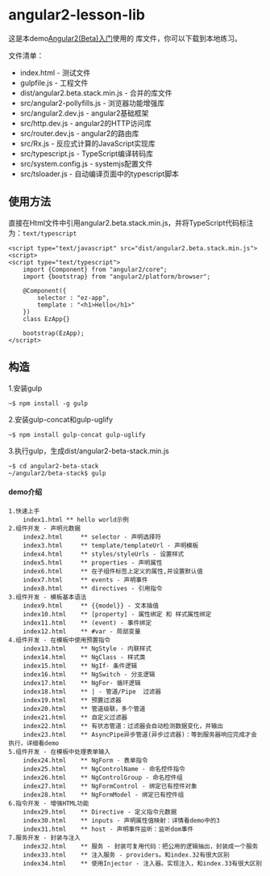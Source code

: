 # angular2-lesson-lib

这是本demo[Angular2(Beta)入门](https://github.com/duanshanghanqing/angular2)使用的
库文件，你可以下载到本地练习。

文件清单：

* index.html - 测试文件
* gulpfile.js - 工程文件
* dist/angular2.beta.stack.min.js - 合并的库文件
* src/angular2-pollyfills.js - 浏览器功能增强库
* src/angular2.dev.js - angular2基础框架
* src/http.dev.js - angular2的HTTP访问库
* src/router.dev.js - angular2的路由库
* src/Rx.js - 反应式计算的JavaScript实现库
* src/typescript.js - TypeScript编译转码库
* src/system.config.js - systemjs配置文件
* src/tsloader.js - 自动编译页面中的typescript脚本

## 使用方法

直接在Html文件中引用angular2.beta.stack.min.js，并将TypeScript代码标注为：`text/typescript`

	<script type="text/javascript" src="dist/angular2.beta.stack.min.js"><script>
	<script type="text/typescript">
		import {Component} from "angular2/core";
		import {bootstrap} from "angular2/platform/browser";
		
		@Component({
			selector : "ez-app",
			template : "<h1>Hello</h1>"
		})
		class EzApp{}
		
		bootstrap(EzApp);
	</script>
	
## 构造

1.安装gulp
	
	~$ npm install -g gulp
	
2.安装gulp-concat和gulp-uglify

	~$ npm install gulp-concat gulp-uglify
	
3.执行gulp，生成dist/angular2-beta-stack.min.js

	~$ cd angular2-beta-stack
	~/angular2/beta-stack$ gulp

	
	
#### demo介绍
    1.快速上手
	    index1.html ** hello world示例
	2.组件开发 - 声明元数据    
	    index2.html     ** selector - 声明选择符
	    index3.html     ** template/templateUrl - 声明模板
	    index4.html     ** styles/styleUrls - 设置样式
	    index5.html     ** properties - 声明属性
	    index6.html     ** 在子组件标签上定义的属性,并设置默认值
	    index7.html     ** events - 声明事件
	    index8.html     ** directives - 引用指令
	3.组件开发 - 模板基本语法    
	    index9.html     ** {{model}} - 文本插值
	    index10.html    ** [property] - 属性绑定 和 样式属性绑定
	    index11.html    ** (event) - 事件绑定
	    index12.html    ** #var - 局部变量
	4.组件开发 - 在模板中使用预置指令    
	    index13.html    ** NgStyle - 内联样式
	    index14.html    ** NgClass - 样式类
	    index15.html    ** NgIf- 条件逻辑
	    index16.html    ** NgSwitch - 分支逻辑
	    index17.html    ** NgFor- 循环逻辑
	    index18.html    ** | - 管道/Pipe  过滤器
	    index19.html    ** 预置过滤器
	    index20.html    ** 管道级联，多个管道
	    index21.html    ** 自定义过滤器
	    index22.html    ** 有状态管道：过滤器会自动检测数据变化，并输出
	    index23.html    ** AsyncPipe异步管道(异步过滤器)：等到服务器响应完成才会执行，详细看demo
	5.组件开发 - 在模板中处理表单输入
	    index24.html    ** NgForm - 表单指令
	    index25.html    ** NgControlName - 命名控件指令
	    index26.html    ** NgControlGroup - 命名控件组
	    index27.html    ** NgFormControl - 绑定已有控件对象
	    index28.html    ** NgFormModel - 绑定已有控件组
	6.指令开发 - 增强HTML功能 
	    index29.html    ** Directive - 定义指令元数据   
	    index30.html    ** inputs - 声明属性值映射：详情看demo中的3
	    index31.html    ** host - 声明事件监听：监听dom事件
	7.服务开发 - 封装与注入    
	    index32.html    ** 服务 - 封装可复用代码：把公用的逻辑抽出，封装成一个服务
	    index33.html    ** 注入服务 - providers。和index.32有很大区别
	    index34.html    ** 使用Injector - 注入器。实现注入，和index.33有很大区别
	    
	    
	    
	    
	    
	    
	    
	